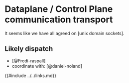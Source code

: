 # Dataplane / Control Plane communication transport

It seems like we have all agreed on [unix domain sockets].

## Likely dispatch

* [@Fredi-raspall]
* coordinate with: [@daniel-noland]

{{#include ../../links.md}}
